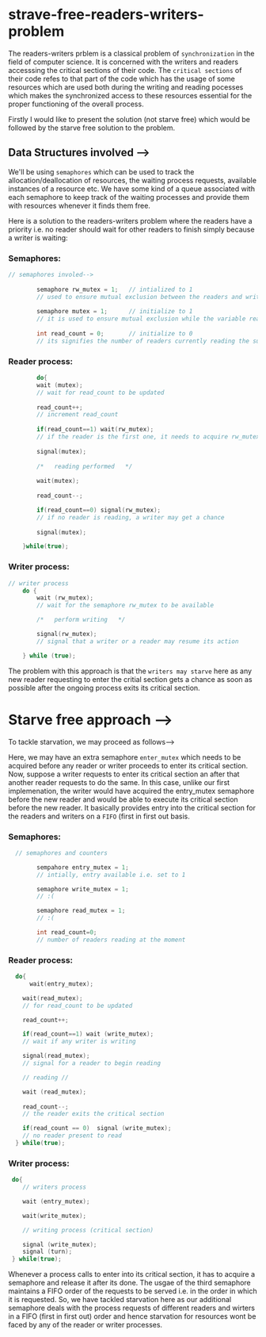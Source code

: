 # strave-free-readers-writers-problem

The readers-writers prblem is a classical problem of `synchronization` in the field of computer science. It is concerned with the writers and readers accesssing the critical sections of their code. The `critical sections` of their code refes to that part of the code which has the usage of some resources which are used both during the writing and reading pocesses which makes the synchronized access to these resources essential for the proper functioning of the overall process. 

Firstly I would like to present the solution (not starve free) which would be followed by the starve free solution to the problem.

## Data Structures involved -->

We'll be using `semaphores` which can be used to track the allocation/deallocation of resources, the waiting process requests, available instances of a resource etc. We have some kind of a queue associated with each semaphore to keep track of the waiting processes and provide them with resources whenever it finds them free. 

Here is a solution to the readers-writers problem where the readers have a priority i.e. no reader should wait for other readers to finish simply because a writer is waiting: 

### Semaphores:
```cpp
// semaphores involed-->
        
        semaphore rw_mutex = 1;   // intialized to 1
        // used to ensure mutual exclusion between the readers and writer processes
        
        semaphore mutex = 1;      // initialize to 1
        // it is used to ensure mutual exclusion while the variable read_count gets updated
        
        int read_count = 0;       // initialize to 0
        // its signifies the number of readers currently reading the subject 
```

### Reader process:
```cpp
        do{
        wait (mutex);
        // wait for read_count to be updated
        
        read_count++;
        // increment read_count
        
        if(read_count==1) wait(rw_mutex);
        // if the reader is the first one, it needs to acquire rw_mutex to start reading 
        
        signal(mutex);
        
        /*   reading performed   */
        
        wait(mutex);
        
        read_count--;

        if(read_count==0) signal(rw_mutex);
        // if no reader is reading, a writer may get a chance
        
        signal(mutex);

    }while(true);
```

### Writer process:
```cpp
// writer process
    do {
        wait (rw_mutex); 
        // wait for the semaphore rw_mutex to be available

        /*   perform writing   */

        signal(rw_mutex);
        // signal that a writer or a reader may resume its action

    } while (true);
```



The problem with this approach is that the `writers may starve` here as any new reader requesting to enter the critial section gets a chance as soon as possible after the ongoing process exits its critical section.



# Starve free approach -->

To tackle starvation, we may proceed as follows-->

Here, we may have an extra semaphore `enter_mutex` which needs to be acquired before any reader or writer proceeds to enter its critical section. Now, suppose a writer requests to enter its critical section an after that another reader requests to do the same. In this case, unlike our first implemenation, the writer would have acquired the entry_mutex semaphore before the new reader and would be able to execute its critical section before the new reader. It basically provides entry into the critical section for the readers and writers on a `FIFO` (first in first out basis.

### Semaphores:

```cpp
  // semaphores and counters

        sempahore entry_mutex = 1; 
        // intially, entry available i.e. set to 1

        semaphore write_mutex = 1;
        // :(

        semaphore read_mutex = 1;
        // :(

        int read_count=0;
        // number of readers reading at the moment
```

### Reader process:

```cpp
  do{
      wait(entry_mutex);

    wait(read_mutex);
    // for read_count to be updated

    read_count++;

    if(read_count==1) wait (write_mutex);
    // wait if any writer is writing

    signal(read_mutex);
    // signal for a reader to begin reading

    // reading //

    wait (read_mutex);
    
    read_count--;
    // the reader exits the critical section

    if(read_count == 0)  signal (write_mutex);
    // no reader present to read
  } while(true);
```

### Writer process:

```cpp
 do{
    // writers process

    wait (entry_mutex);

    wait(write_mutex);

    // writing process (critical section)

    signal (write_mutex);
    signal (turn);
 } while(true);
```

Whenever a process calls to enter into its critical section, it has to acquire a semaphore and release it after its done. The usgae of the third semaphore maintains a FIFO order of the requests to be served i.e. in the order in which it is requested. So, we have tackled starvation here as our additional semaphore deals with the process requests of different readers and wirters in a FIFO (first in first out) order and hence starvation for resources wont be faced by any of the reader or writer processes.














